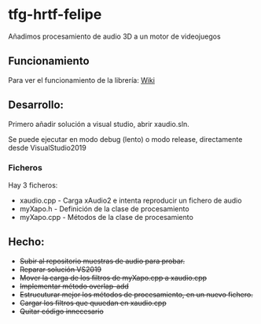 # tfg-hrtf-felipe
Añadimos procesamiento de audio 3D a un motor de videojuegos

## Funcionamiento

Para ver el funcionamiento de la librería: [Wiki](https://github.com/alu0100969535/tfg-hrtf-felipe/wiki)

## Desarrollo:

Primero añadir solución a visual studio, abrir xaudio.sln.

Se puede ejecutar en modo debug (lento) o modo release, directamente desde VisualStudio2019

### Ficheros

Hay 3 ficheros:
* xaudio.cpp - Carga xAudio2 e intenta reproducir un fichero de audio
* myXapo.h - Definición de la clase de procesamiento
* myXapo.cpp - Métodos de la clase de procesamiento


## Hecho:

* ~~Subir al repositorio muestras de audio para probar.~~
* ~~Reparar solución VS2019~~
* ~~Mover la carga de los filtros de myXapo.cpp a xaudio.cpp~~
* ~~Implementar método overlap-add~~
* ~~Estrucuturar mejor los métodos de procesamiento, en un nuevo fichero.~~
* ~~Cargar los filtros que quuedan en xaudio.cpp~~
* ~~Quitar código innecesario~~
